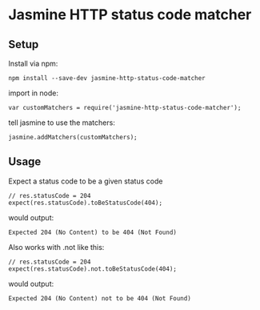 # Jasmine HTTP status code matcher

## Setup

Install via npm:

```
npm install --save-dev jasmine-http-status-code-matcher
```

import in node:

```
var customMatchers = require('jasmine-http-status-code-matcher');
```

tell jasmine to use the matchers:

```
jasmine.addMatchers(customMatchers);
```

## Usage

Expect a status code to be a given status code

```
// res.statusCode = 204
expect(res.statusCode).toBeStatusCode(404);
```

would output:

```
Expected 204 (No Content) to be 404 (Not Found)
```

Also works with .not like this:

```
// res.statusCode = 204
expect(res.statusCode).not.toBeStatusCode(404);
```

would output:

```
Expected 204 (No Content) not to be 404 (Not Found)
```

